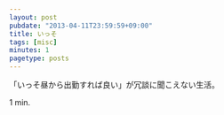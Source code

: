 ```yaml
---
layout: post
pubdate: "2013-04-11T23:59:59+09:00"
title: いっそ
tags: [misc]
minutes: 1
pagetype: posts
---
```

「いっそ昼から出勤すれば良い」が冗談に聞こえない生活。

1 min.
